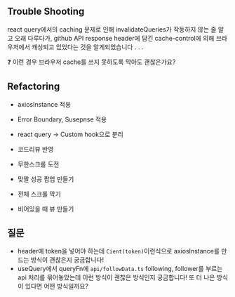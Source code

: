 
## Trouble Shooting
react query에서의 caching 문제로 인해 invalidateQueries가 작동하지 않는 줄 알고 오래 다루다가, github API response header에 담긴 cache-control에 의해 브라우저에서 캐싱되고 있었다는 것을 알게되었습니다 . . .

❓ 이런 경우 브라우저 cache를 쓰지 못하도록 막아도 괜찮은가요?


## Refactoring
* axiosInstance 적용
* Error Boundary, Susepnse 적용
* react query -> Custom hook으로 분리
* 코드리뷰 반영
* 무한스크롤 도전

* 맞팔 성공 팝업 만들기
* 전체 스크롤 막기
* 비어있을 때 뷰 만들기

## 질문
* header에 token을 넣어야 하는데 `Cient(token)`이런식으로 axiosInstance를 만드는 방식이 괜찮은지 궁금합니다!
* useQuery에서 queryFn에 `api/followData.ts` following, follower를 부르는 api 처리를 묶어놓았는데 이런 방식이 괜찮은 방식인지 궁금합니다! 또 더 나은 방식이 있다면 어떤 방식일까요?

